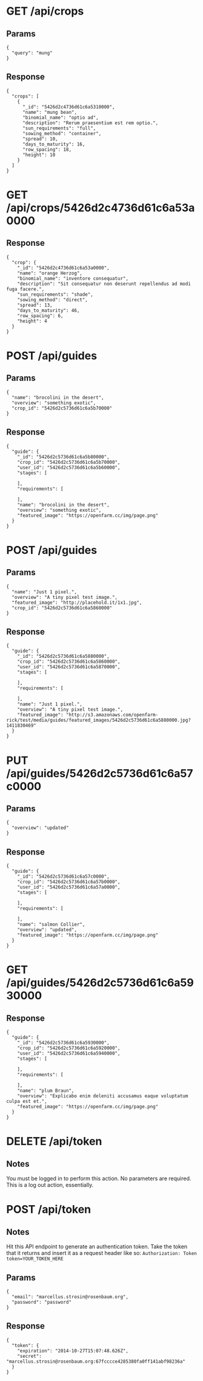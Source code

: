 
# GET /api/crops



## Params
```
{
  "query": "mung"
}
```


## Response
```
{
  "crops": [
    {
      "_id": "5426d2c4736d61c6a5310000",
      "name": "mung bean",
      "binomial_name": "optio ad",
      "description": "Rerum praesentium est rem optio.",
      "sun_requirements": "full",
      "sowing_method": "container",
      "spread": 10,
      "days_to_maturity": 16,
      "row_spacing": 18,
      "height": 10
    }
  ]
}
```



# GET /api/crops/5426d2c4736d61c6a53a0000




## Response
```
{
  "crop": {
    "_id": "5426d2c4736d61c6a53a0000",
    "name": "orange Herzog",
    "binomial_name": "inventore consequatur",
    "description": "Sit consequatur non deserunt repellendus ad modi fuga facere.",
    "sun_requirements": "shade",
    "sowing_method": "direct",
    "spread": 13,
    "days_to_maturity": 46,
    "row_spacing": 6,
    "height": 4
  }
}
```



# POST /api/guides



## Params
```
{
  "name": "brocolini in the desert",
  "overview": "something exotic",
  "crop_id": "5426d2c5736d61c6a5b70000"
}
```


## Response
```
{
  "guide": {
    "_id": "5426d2c5736d61c6a5b80000",
    "crop_id": "5426d2c5736d61c6a5b70000",
    "user_id": "5426d2c5736d61c6a5b60000",
    "stages": [

    ],
    "requirements": [

    ],
    "name": "brocolini in the desert",
    "overview": "something exotic",
    "featured_image": "https://openfarm.cc/img/page.png"
  }
}
```



# POST /api/guides



## Params
```
{
  "name": "Just 1 pixel.",
  "overview": "A tiny pixel test image.",
  "featured_image": "http://placehold.it/1x1.jpg",
  "crop_id": "5426d2c5736d61c6a5860000"
}
```


## Response
```
{
  "guide": {
    "_id": "5426d2c5736d61c6a5880000",
    "crop_id": "5426d2c5736d61c6a5860000",
    "user_id": "5426d2c5736d61c6a5870000",
    "stages": [

    ],
    "requirements": [

    ],
    "name": "Just 1 pixel.",
    "overview": "A tiny pixel test image.",
    "featured_image": "http://s3.amazonaws.com/openfarm-rick/test/media/guides/featured_images/5426d2c5736d61c6a5880000.jpg?1411830469"
  }
}
```




# PUT /api/guides/5426d2c5736d61c6a57c0000



## Params
```
{
  "overview": "updated"
}
```


## Response
```
{
  "guide": {
    "_id": "5426d2c5736d61c6a57c0000",
    "crop_id": "5426d2c5736d61c6a57b0000",
    "user_id": "5426d2c5736d61c6a57a0000",
    "stages": [

    ],
    "requirements": [

    ],
    "name": "salmon Collier",
    "overview": "updated",
    "featured_image": "https://openfarm.cc/img/page.png"
  }
}
```



# GET /api/guides/5426d2c5736d61c6a5930000




## Response
```
{
  "guide": {
    "_id": "5426d2c5736d61c6a5930000",
    "crop_id": "5426d2c5736d61c6a5920000",
    "user_id": "5426d2c5736d61c6a5940000",
    "stages": [

    ],
    "requirements": [

    ],
    "name": "plum Braun",
    "overview": "Explicabo enim deleniti accusamus eaque voluptatum culpa est et.",
    "featured_image": "https://openfarm.cc/img/page.png"
  }
}
```









# DELETE /api/token

## Notes
You must be logged in to perform this action. No parameters are required. This is a log out action, essentially.






# POST /api/token

## Notes
Hit this API endpoint to generate an authentication token. Take the token that it returns and insert it as a request header like so: `Authorization: Token token=YOUR_TOKEN_HERE`



## Params
```
{
  "email": "marcellus.strosin@rosenbaum.org",
  "password": "password"
}
```


## Response
```
{
  "token": {
    "expiration": "2014-10-27T15:07:48.626Z",
    "secret": "marcellus.strosin@rosenbaum.org:67fcccce4285380fa0ff141abf98236a"
  }
}
```


